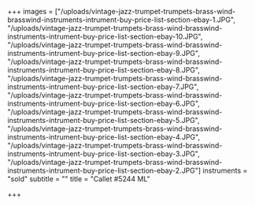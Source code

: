 +++
images = ["/uploads/vintage-jazz-trumpet-trumpets-brass-wind-brasswind-instruments-intrument-buy-price-list-section-ebay-1.JPG", "/uploads/vintage-jazz-trumpet-trumpets-brass-wind-brasswind-instruments-intrument-buy-price-list-section-ebay-10.JPG", "/uploads/vintage-jazz-trumpet-trumpets-brass-wind-brasswind-instruments-intrument-buy-price-list-section-ebay-9.JPG", "/uploads/vintage-jazz-trumpet-trumpets-brass-wind-brasswind-instruments-intrument-buy-price-list-section-ebay-8.JPG", "/uploads/vintage-jazz-trumpet-trumpets-brass-wind-brasswind-instruments-intrument-buy-price-list-section-ebay-7.JPG", "/uploads/vintage-jazz-trumpet-trumpets-brass-wind-brasswind-instruments-intrument-buy-price-list-section-ebay-6.JPG", "/uploads/vintage-jazz-trumpet-trumpets-brass-wind-brasswind-instruments-intrument-buy-price-list-section-ebay-5.JPG", "/uploads/vintage-jazz-trumpet-trumpets-brass-wind-brasswind-instruments-intrument-buy-price-list-section-ebay-4.JPG", "/uploads/vintage-jazz-trumpet-trumpets-brass-wind-brasswind-instruments-intrument-buy-price-list-section-ebay-3.JPG", "/uploads/vintage-jazz-trumpet-trumpets-brass-wind-brasswind-instruments-intrument-buy-price-list-section-ebay-2.JPG"]
instruments = "sold"
subtitle = ""
title = "Callet #5244 ML"

+++
